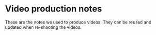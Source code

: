 

# Video production notes

These are the notes we used to produce videos.
They can be reused and updated when re-shooting the videos.
